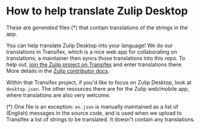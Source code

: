# How to help translate Zulip Desktop

These are _generated_ files (\*) that contain translations of the strings in
the app.

You can help translate Zulip Desktop into your language! We do our
translations in Transifex, which is a nice web app for collaborating on
translations; a maintainer then syncs those translations into this repo.
To help out, [join the Zulip project on
Transifex](https://www.transifex.com/zulip/zulip/) and enter translations
there. More details in the [Zulip contributor docs](https://zulip.readthedocs.io/en/latest/translating/translating.html#translators-workflow).

Within that Transifex project, if you'd like to focus on Zulip Desktop, look
at `desktop.json`. The other resources there are for the Zulip web/mobile
app, where translations are also very welcome.

(\*) One file is an exception: `en.json` is manually maintained as a
list of (English) messages in the source code, and is used when we upload to
Transifex a list of strings to be translated. It doesn't contain any
translations.
